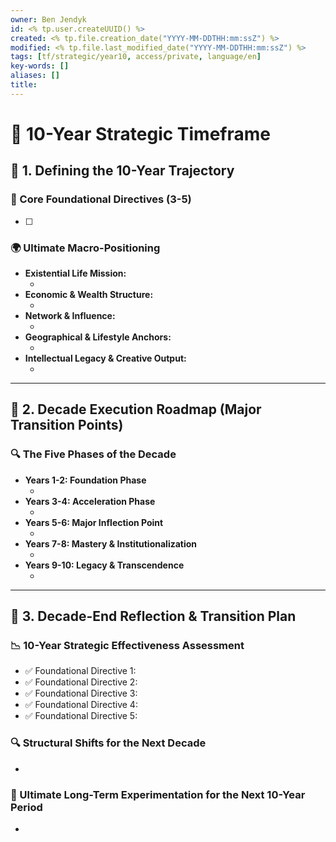 ```yaml
---
owner: Ben Jendyk
id: <% tp.user.createUUID() %>
created: <% tp.file.creation_date("YYYY-MM-DDTHH:mm:ssZ") %>
modified: <% tp.file.last_modified_date("YYYY-MM-DDTHH:mm:ssZ") %>
tags: [tf/strategic/year10, access/private, language/en]
key-words: []
aliases: []
title:
---
```


# 📖 10-Year Strategic Timeframe

## 🚀 1. Defining the 10-Year Trajectory

### 🎯 Core Foundational Directives (3-5)

- [ ] <!-- Define **3-5 defining objectives** that will shape the **next decade**. These should be **fundamental life commitments, not just career or financial goals.** -->

### 🌍 Ultimate Macro-Positioning

- **Existential Life Mission:**  
  - <!-- What overarching **mission or purpose** will define the next decade? -->
- **Economic & Wealth Structure:**  
  - <!-- What **financial architecture (business ownership, investments, passive income sources, etc.)** must be built to sustain long-term autonomy? -->
- **Network & Influence:**  
  - <!-- What **power structures, alliances, and personal influence networks** need to be solidified? -->
- **Geographical & Lifestyle Anchors:**  
  - <!-- Will **permanent location, travel structure, or lifestyle optimization** play a defining role? -->
- **Intellectual Legacy & Creative Output:**  
  - <!-- What **body of work, knowledge contribution, or creative output** should be established over this period? -->

---

## 📌 2. Decade Execution Roadmap (Major Transition Points)

### 🔍 The Five Phases of the Decade

- **Years 1-2: Foundation Phase**  
  - <!-- What **core structures must be built first**? This includes skills, network, positioning, or major groundwork. -->
- **Years 3-4: Acceleration Phase**  
  - <!-- What **leverage mechanisms should be created** (business scaling, wealth-building systems, deeper alliances)? -->
- **Years 5-6: Major Inflection Point**  
  - <!-- What is the **first major existential checkpoint** where large-scale reassessments or reorientations might be needed? -->
- **Years 7-8: Mastery & Institutionalization**  
  - <!-- How will **long-term autonomy, systemic stability, and compounding effects** be locked in? -->
- **Years 9-10: Legacy & Transcendence**  
  - <!-- What **final decade-long objectives should be completed** to set the stage for the next long-term cycle? -->

---

## 🌙 3. Decade-End Reflection & Transition Plan

### 📉 10-Year Strategic Effectiveness Assessment

- ✅ Foundational Directive 1: <!-- Did the **ultimate decade-long objectives** materialize? What irreversible shifts took place? -->
- ✅ Foundational Directive 2:  
- ✅ Foundational Directive 3:  
- ✅ Foundational Directive 4:  
- ✅ Foundational Directive 5:  

### 🔍 Structural Shifts for the Next Decade

- <!-- What **macro-level course corrections** should be made for the next decade? What external or internal realities have permanently shifted? -->

### 🧪 Ultimate Long-Term Experimentation for the Next 10-Year Period

- <!-- What **one defining experiment or massive structural bet** should be tested in the next decade? This could be an **existential-scale transformation, such as a radical career pivot, complete life relocation, deep immersion into a new field, or personal reinvention.** -->
